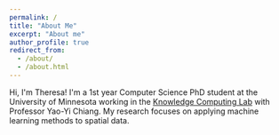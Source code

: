 ```yaml
---
permalink: /
title: "About Me"
excerpt: "About me"
author_profile: true
redirect_from: 
  - /about/
  - /about.html
---
```


Hi, I'm Theresa! I'm a 1st year Computer Science PhD student at the University of Minnesota working in the [Knowledge Computing Lab](https://knowledge-computing.github.io/) with Professor Yao-Yi Chiang. My research focuses on applying machine learning methods to spatial data.
